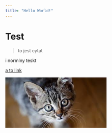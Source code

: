 ```yaml
---
title: "Hello World!"
---
```


# Test

> to jest cytat

i normlny teskt

[a to link](google.pl)

![to jest kot](/assets/images/2021-03-cat.jpg)